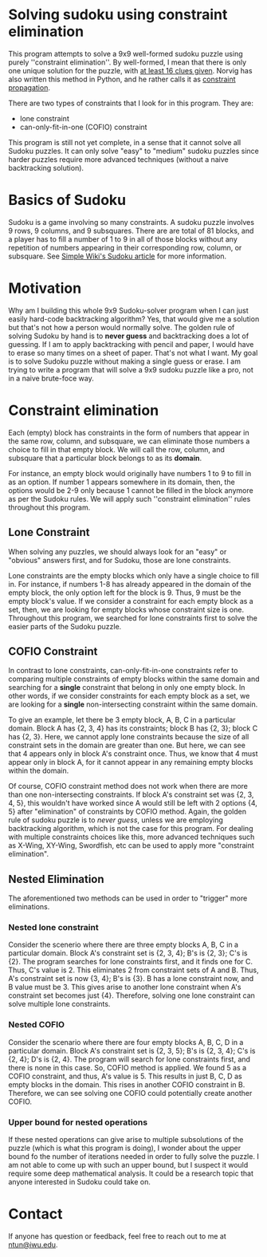 # Solving sudoku using constraint elimination

This program attempts to solve a 9x9 well-formed sudoku puzzle using purely ''constraint elimination''. By well-formed, I mean that there is only one unique solution for the puzzle, with [at least 16 clues given](https://en.wikipedia.org/wiki/Mathematics_of_Sudoku#Maximum_number_of_givens). Norvig has also written this method in Python, and he rather calls it as [constraint propagation](http://norvig.com/sudoku.html).

There are two types of constraints that I look for in this program. They are:
- lone constraint
- can-only-fit-in-one (COFIO) constraint

This program is still not yet complete, in a sense that it cannot solve all Sudoku puzzles. It can only solve "easy" to "medium" sudoku puzzles since harder puzzles require more advanced techniques (without a naive backtracking solution).

# Basics of Sudoku

Sudoku is a game involving so many constraints. A sudoku puzzle involves 9 rows, 9 columns, and 9 subsquares. There are are total of 81 blocks, and a player has to fill a number of 1 to 9 in all of those blocks without any repetition of numbers appearing in their corresponding row, column, or subsquare. See [Simple Wiki's Sudoku article](https://simple.wikipedia.org/wiki/Sudoku) for more information.

# Motivation

Why am I building this whole 9x9 Sudoku-solver program when I can just easily hard-code backtracking algorithm? Yes, that would give me a solution but that's not how a person would normally solve. The golden rule of solving Sudoku by hand is to __never guess__ and backtracking does a lot of guessing. If I am to apply backtracking with pencil and paper, I would have to erase so many times on a sheet of paper. That's not what I want. My goal is to solve Sudoku puzzle without making a single guess or erase. I am trying to write a program that will solve a 9x9 sudoku puzzle like a pro, not in a naive brute-foce way. 

# Constraint elimination

Each (empty) block has constraints in the form of numbers that appear in the same row, column, and subsquare, we can eliminate those numbers a choice to fill in that empty block. We will call the row, column, and subsquare that a particular block belongs to as its __domain__.

For instance, an empty block would originally have numbers 1 to 9 to fill in as an option. If number 1 appears somewhere in its domain, then, the options would be 2-9 only because 1 cannot be filled in the block anymore as per the Sudoku rules. We will apply such ''constraint elimination'' rules throughout this program.

## Lone Constraint

When solving any puzzles, we should always look for an "easy" or "obvious" answers first, and for Sudoku, those are lone constraints.

Lone constraints are the empty blocks which only have a single choice to fill in. For instance, if numbers 1-8 has already appeared in the domain of the empty block, the only option left for the block is 9. Thus, 9 must be the empty block's value. If we consider a constraint for each empty block as a set, then, we are looking for empty blocks whose constraint size is one. Throughout this program, we searched for lone constraints first to solve the easier parts of the Sudoku puzzle.

## COFIO Constraint

In contrast to lone constraints, can-only-fit-in-one constraints refer to comparing multiple constraints of empty blocks within the same domain and searching for a __single__ constraint that belong in only one empty block. In other words, if we consider constraints for each empty block as a set, we are looking for a __single__ non-intersecting constraint within the same domain.

To give an example, let there be 3 empty block, A, B, C in a particular domain. Block A has {2, 3, 4} has its constraints; block B has {2, 3}; block C has {2, 3}. Here, we cannot apply lone constraints because the size of all constraint sets in the domain are greater than one. But here, we can see that 4 appears only in block A's constraint once. Thus, we know that 4 must appear only in block A, for it cannot appear in any remaining empty blocks within the domain.

Of course, COFIO constraint method does not work when there are more than one non-intersecting constraints. If block A's constraint set was {2, 3, 4, 5}, this wouldn't have worked since A would still be left with 2 options {4, 5} after "elimination" of constraints by COFIO method. Again, the golden rule of sudoku puzzle is to _never guess_, unless we are employing backtracking algorithm, which is not the case for this program. For dealing with multiple constraints choices like this, more advanced techniques such as X-Wing, XY-Wing, Swordfish, etc can be used to apply more "constraint elimination".

## Nested Elimination

The aforementioned two methods can be used in order to "trigger" more eliminations.


### Nested lone constraint

Consider the scenerio where there are three empty blocks A, B, C in a particular domain. Block A's constraint set is {2, 3, 4}; B's is {2, 3}; C's is {2}. The program searches for lone constraints first, and it finds one for C. Thus, C's value is 2. This eliminates 2 from constraint sets of A and B. Thus, A's constraint set is now {3, 4}; B's is {3}. B has a lone constraint now, and B value must be 3. This gives arise to another lone constraint when A's constraint set becomes just {4}. Therefore, solving one lone constraint can solve multiple lone constraints.

### Nested COFIO

Consider the scenario where there are four empty blocks A, B, C, D in a particular domain. Block A's constraint set is {2, 3, 5}; B's is {2, 3, 4}; C's is {2, 4}; D's is {2, 4}. The program will search for lone constraints first, and there is none in this case. So, COFIO method is applied. We found 5 as a COFIO constraint, and thus, A's value is 5. This results in just B, C, D as empty blocks in the domain. This rises in another COFIO constraint in B. Therefore, we can see solving one COFIO could potentially create another COFIO.

### Upper bound for nested operations

If these nested operations can give arise to multiple subsolutions of the puzzle (which is what this program is doing), I wonder about the upper bound fo the number of iterations needed in order to fully solve the puzzle. I am not able to come up with such an upper bound, but I suspect it would require some deep mathematical analysis. It could be a research topic that anyone interested in Sudoku could take on.

# Contact

If anyone has question or feedback, feel free to reach out to me at ntun@iwu.edu.